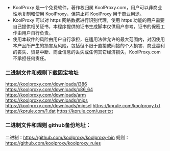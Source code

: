 * KoolProxy 是一个免费软件，著作权归属 KoolProxy.com，用户可以非商业性地复制和使用 KoolProxy，但禁止将 KoolProxy 用于商业用途。
* KoolProxy 可以对 https 网络数据进行识别代理，使用 https 功能的用户需要自己提供相关证书，本程序提供的证书生成脚本仅供用户参考，证书的保密工作由用户自行负责。
* 使用本软件的风险由用户自行承担，在适用法律允许的最大范围内，对因使用本产品所产生的损害及风险，包括但不限于直接或间接的个人损害、商业赢利的丧失、贸易中断、商业信息的丢失或任何其它经济损失，KoolProxy.com 不承担任何责任。

### 二进制文件和规则下载固定地址
https://koolproxy.com/downloads/i386
https://koolproxy.com/downloads/x86_64
https://koolproxy.com/downloads/arm
https://koolproxy.com/downloads/mips
https://koolproxy.com/downloads/mipsel
https://kprule.com/koolproxy.txt
https://kprule.com/1.dat
https://kprule.com/user.txt
### 二进制文件和规则 github备份地址：
二进制：https://github.com/koolproxy/koolproxy-bin
规则：https://github.com/koolproxy/koolproxy_rules